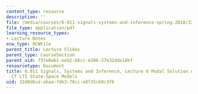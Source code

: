 ```yaml
---
content_type: resource
description: ''
file: /media/courses/6-011-signals-systems-and-inference-spring-2018/32d0d6ceabaa7db378cce8f35cb9c3f6_MIT6_011S18lec6.pdf
file_type: application/pdf
learning_resource_types:
- Lecture Notes
ocw_type: OCWFile
parent_title: Lecture Slides
parent_type: CourseSection
parent_uid: 737e0ab1-eeb2-b8cc-e206-27e32dde18bf
resourcetype: Document
title: 6.011 Signals, Systems and Inference, Lecture 6 Modal Solution of Undriven
  CT LTI State-Space Models
uid: 32d0d6ce-abaa-7db3-78cc-e8f35cb9c3f6
---
```

